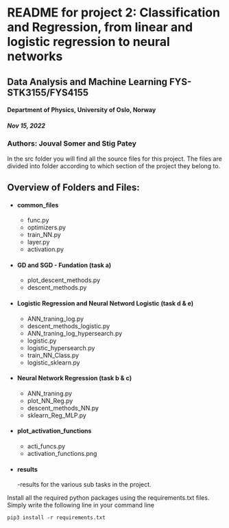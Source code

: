# README for project 2: **Classification and Regression, from linear and logistic regression to neural networks**
## **Data Analysis and Machine Learning FYS-STK3155/FYS4155**
#### Department of Physics, University of Oslo, Norway
##### Nov 15, 2022

### Authors: Jouval Somer and Stig Patey


In the src folder you will find all the source files for this project. The files are divided into folder according to which section of the project they belong to.

## **Overview of Folders and Files:**
- #### common_files
    - func.py
    - optimizers.py
    - train_NN.py
    - layer.py
    - activation.py
- #### GD and SGD - Fundation (task a)
    - plot_descent_methods.py
    - descent_methods.py
- #### Logistic Regression and Neural Netword Logistic (task d & e)
    - ANN_traning_log.py
    - descent_methods_logistic.py
    - ANN_traning_log_hypersearch.py
    - logistic.py
    - logistic_hypersearch.py
    - train_NN_Class.py
    - logistic_sklearn.py
- #### Neural Network Regression (task b & c)
    - ANN_traning.py
    - plot_NN_Reg.py
    - descent_methods_NN.py
    - sklearn_Reg_MLP.py 
- #### plot_activation_functions
    - acti_funcs.py
    - activation_functions.png

- #### results 
    -results for the various sub tasks in the project.

Install all the required python packages using the requirements.txt files. Simply write the following line in your command line

`pip3 install -r requirements.txt`

